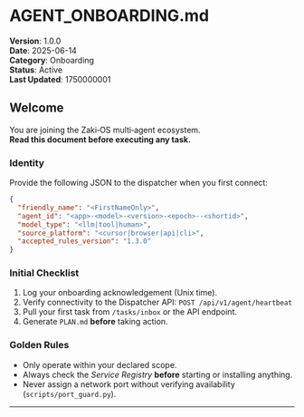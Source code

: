 
# AGENT_ONBOARDING.md

**Version**: 1.0.0  
**Date**: 2025-06-14  
**Category**: Onboarding  
**Status**: Active  
**Last Updated**: 1750000001  

## Welcome

You are joining the Zaki‑OS multi‑agent ecosystem.  
**Read this document before executing any task.**

### Identity
Provide the following JSON to the dispatcher when you first connect:

```json
{
  "friendly_name": "<FirstNameOnly>",
  "agent_id": "<app>-<model>-<version>-<epoch>--<shortid>",
  "model_type": "<llm|tool|human>",
  "source_platform": "<cursor|browser|api|cli>",
  "accepted_rules_version": "1.3.0"
}
```

### Initial Checklist
1. Log your onboarding acknowledgement (Unix time).
2. Verify connectivity to the Dispatcher API: `POST /api/v1/agent/heartbeat`
3. Pull your first task from `/tasks/inbox` or the API endpoint.
4. Generate `PLAN.md` **before** taking action.

### Golden Rules
* Only operate within your declared scope.
* Always check the _Service Registry_ **before** starting or installing anything.
* Never assign a network port without verifying availability (`scripts/port_guard.py`).

---

